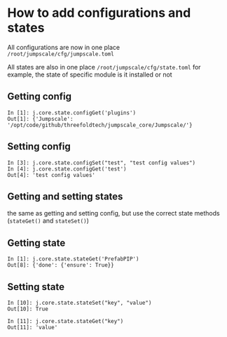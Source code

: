 # How to add configurations and states
All configurations are now in one place `/root/jumpscale/cfg/jumpscale.toml`

All states are also in one place `/root/jumpscale/cfg/state.toml`
for example, the state of specific module is it installed or not

## Getting config
```
In [1]: j.core.state.configGet('plugins')
Out[1]: {'Jumpscale': '/opt/code/github/threefoldtech/jumpscale_core/Jumpscale/'}
```

## Setting config
```
In [3]: j.core.state.configSet("test", "test config values")
In [4]: j.core.state.configGet('test')
Out[4]: 'test config values'
```


## Getting and setting states
the same as getting and setting config, but use the correct state methods (`stateGet()` and `stateSet()`)

## Getting state
```
In [1]: j.core.state.stateGet('PrefabPIP')
Out[8]: {'done': {'ensure': True}}
```

## Setting state
```
In [10]: j.core.state.stateSet("key", "value")
Out[10]: True

In [11]: j.core.state.stateGet("key")
Out[11]: 'value'
```

